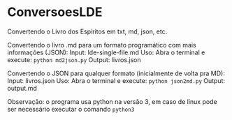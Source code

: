 # ConversoesLDE
Convertendo o Livro dos Espíritos em txt, md, json, etc.

Convertendo o livro .md para um formato programático com mais informações (JSON):
Input: lde-single-file.md
Uso: Abra o terminal e execute: `python md2json.py`
Output: livros.json

Convertendo o JSON para qualquer formato (inicialmente de volta pra MD):
Input: livros.json
Uso: Abra o terminal e execute: `python json2md.py`
Output: output.md

Observação: o programa usa python na versão 3, em caso de linux pode ser necessário executar o comando `python3`